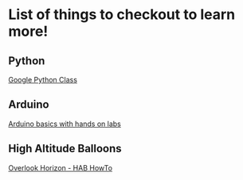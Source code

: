 # List of things to checkout to learn more!


## Python
[Google Python Class](https://developers.google.com/edu/python)

## Arduino
[Arduino basics with hands on labs](https://youtu.be/fJWR7dBuc18)


## High Altitude Balloons

[Overlook Horizon - HAB HowTo](https://www.overlookhorizon.com/how-to-launch-weather-balloons/)
